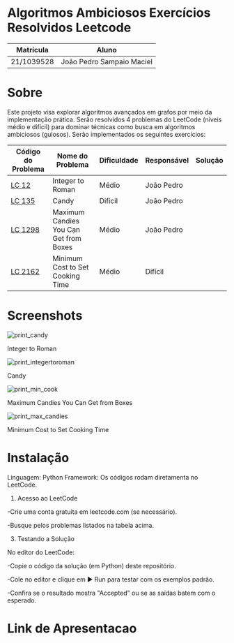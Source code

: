 # Algoritmos Ambiciosos Exercícios Resolvidos Leetcode

| Matrícula      | Aluno                     |
|----------------|---------------------------|
| 21/1039528     | João Pedro Sampaio Maciel |

# Sobre

Este projeto visa explorar algoritmos avançados em grafos por meio da implementação prática. Serão resolvidos 4 problemas do LeetCode (níveis médio e difícil) para dominar técnicas como busca em algoritmos ambiciosos (gulosos).
Serão implementados os seguintes exercícios:

| Código do Problema | Nome do Problema | Dificuldade | Responsável | Solução |
|--------------------|------------------|-------------|-------------|---------|
| [LC 12](https://github.com/projeto-de-algoritmos-2025/exercicios_gulosos/blob/main/Integer_to_roman.py) | Integer to Roman | Médio | João Pedro | 
| [LC 135](https://github.com/projeto-de-algoritmos-2025/exercicios_gulosos/blob/main/candy.py) | Candy | Difícil | João Pedro | 
| [LC 1298](https://leetcode.com/problems/critical-connections-in-a-network/) | Maximum Candies You Can Get from Boxes | Médio | João Pedro | 
| [LC 2162](https://leetcode.com/problems/path-with-maximum-probability/) | 	Minimum Cost to Set Cooking Time | Médio | Difícil | 

# Screenshots
![print_candy](https://github.com/user-attachments/assets/697099b5-6310-4200-9171-49fd162a9d59)

Integer to Roman

![print_integertoroman](https://github.com/user-attachments/assets/756a3220-eb18-4c7b-a999-2ae72fa47b1d)

Candy

![print_min_cook](https://github.com/user-attachments/assets/79c4a36b-c958-4d69-ad0a-4f0bd5d71cb1)

Maximum Candies You Can Get from Boxes

![print_max_candies](https://github.com/user-attachments/assets/8c7e8993-47b6-4729-b4bb-abf47c501693)

Minimum Cost to Set Cooking Time


# Instalação

Linguagem: Python
Framework: Os códigos rodam diretamenta no LeetCode.

1) Acesso ao LeetCode
   
-Crie uma conta gratuita em leetcode.com (se necessário).

-Busque pelos problemas listados na tabela acima.

3) Testando a Solução
   
No editor do LeetCode:

-Copie o código da solução (em Python) deste repositório.

-Cole no editor e clique em ▶ Run para testar com os exemplos padrão.

-Confira se o resultado mostra "Accepted" ou se as saídas batem com o esperado.

# Link de Apresentacao

